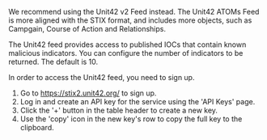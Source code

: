We recommend using the Unit42 v2 Feed instead. The Unit42 ATOMs Feed is more aligned with the STIX format, and includes more objects, such as Campgain, Course of Action and Relationships.

The Unit42 feed provides access to published IOCs that contain known malicious indicators. You can configure the number of indicators to be returned. The default is 10.

In order to access the Unit42 feed, you need to sign up.

1. Go to https://stix2.unit42.org/ to sign up.
2. Log in and create an API key for the service using the 'API Keys' page.
3. Click the '+' button in the table header to create a new key.
4. Use the 'copy' icon in the new key's row to copy the full key to the clipboard.
